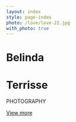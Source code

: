 ```yaml
---
layout: index
style: page-index
photo: /love/love-22.jpg
with_photo: true
---
```


# Belinda

# Terrisse

PHOTOGRAPHY

[View more](/portfolio.html)